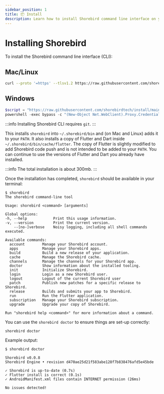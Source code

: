 ```yaml
---
sidebar_position: 1
title: 📦 Install
description: Learn how to install Shorebird command line interface on your machine.
---
```


# Installing Shorebird

To install the Shorebird command line interface (CLI):

## Mac/Linux
```bash
curl --proto '=https' --tlsv1.2 https://raw.githubusercontent.com/shorebirdtech/install/main/install.sh -sSf | sh
```

## Windows
```powershell
$script = "https://raw.githubusercontent.com/shorebirdtech/install/main/install.ps1"
powershell -exec bypass -c "(New-Object Net.WebClient).Proxy.Credentials=[Net.CredentialCache]::DefaultNetworkCredentials;iwr('$script')|iex"
```

:::info
Installing Shorebird CLI requires `git`.
:::

This installs `shorebird` into `~/.shorebird/bin` and (on Mac and Linux) adds 
it to your `PATH`. It also installs a copy of Flutter and Dart inside
`~/.shorebird/bin/cache/flutter`. The copy of Flutter is slightly modified to
add Shorebird code push and is not intended to be added to your `PATH`. You can
continue to use the versions of Flutter and Dart you already have installed.

:::info
The total installation is about 300mb.
:::

Once the installation has completed, `shorebird` should be available in your
terminal:

```
$ shorebird
The shorebird command-line tool

Usage: shorebird <command> [arguments]

Global options:
-h, --help            Print this usage information.
-v, --version         Print the current version.
    --[no-]verbose    Noisy logging, including all shell commands executed.

Available commands:
  account        Manage your Shorebird account.
  apps           Manage your Shorebird apps.
  build          Build a new release of your application.
  cache          Manage the Shorebird cache.
  channels       Manage the channels for your Shorebird app.
  doctor         Show information about the installed tooling.
  init           Initialize Shorebird.
  login          Login as a new Shorebird user.
  logout         Logout of the current Shorebird user
  patch          Publish new patches for a specific release to Shorebird.
  release        Builds and submits your app to Shorebird.
  run            Run the Flutter application.
  subscription   Manage your Shorebird subscription.
  upgrade        Upgrade your copy of Shorebird.

Run "shorebird help <command>" for more information about a command.
```

You can use the `shorebird doctor` to ensure things are set-up correctly:

```
shorebird doctor
```

Example output:

```
$ shorebird doctor

Shorebird v0.0.8
Shorebird Engine • revision d470ae25d21f583abe128f7b838476afd5e45bde

✓ Shorebird is up-to-date (0.7s)
✓ Flutter install is correct (0.1s)
✓ AndroidManifest.xml files contain INTERNET permission (26ms)

No issues detected!
```
